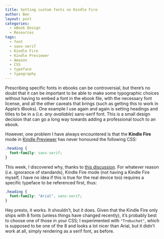 ```yaml
---
title: Setting custom fonts on Kindle Fire
author: Ben
layout: post
categories:
  - eBook Design
  - Resources
tags:
  - font
  - sans-serif
  - Kindle Fire
  - Kindle Previewer
  - Amazon
  - CSS
  - typeface
  - typography
---
```

Prescribing specific fonts in ebooks can be controversial, but there’s no doubt that it can be important to be able to make some typographic choices without having to embed a font in the ebook file, with the necessary font license, and all the other caveats that brings (such as getting this to work in Apple’s iBooks). One example I use again and again is setting headings and titles to be in a (i.e. *any available*) sans-serif font. This is a small design decision that can go a long way towards adding a professional touch to an ebook.

However, one problem I have always encountered is that the **Kindle Fire** mode in [Kindle Previewer](http://www.amazon.com/gp/feature.html?docId=1000765261) has never honoured the following CSS:

```CSS
.heading {
  font-family: sans-serif;
}
```

This week, I discovered why, thanks to [this discussion](http://www.mobileread.com/forums/showthread.php?t=228868). For whatever reason (i.e. ignorance of standards), Kindle Fire mode (not having a Kindle Fire myself, I have no idea if this is true for the real device too) requires a specific typeface to be referenced first, thus:

```CSS
.heading {
  font-family: "Arial", sans-serif;
}
```

Hey presto, it works. It shouldn’t, but it does. Given that the Kindle Fire only ships with 8 fonts (unless things have changed recently), it’s probably best to choose one of those in your CSS; I experimented with `"Trebuchet"`, which is supposed to be one of the 8 and looks a lot nicer than Arial, but it didn't work at all, simply rendering as a serif font, as before.
